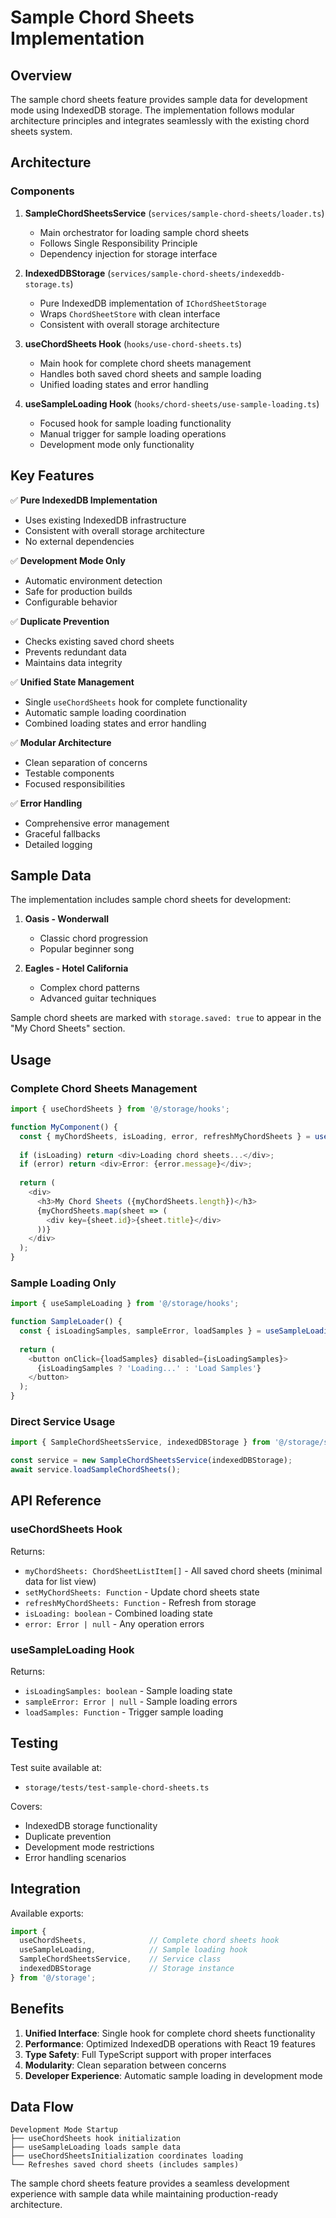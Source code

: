 # Sample Chord Sheets Implementation

## Overview

The sample chord sheets feature provides sample data for development mode using IndexedDB storage. The implementation follows modular architecture principles and integrates seamlessly with the existing chord sheets system.

## Architecture

### Components

1. **SampleChordSheetsService** (`services/sample-chord-sheets/loader.ts`)
   - Main orchestrator for loading sample chord sheets
   - Follows Single Responsibility Principle
   - Dependency injection for storage interface

2. **IndexedDBStorage** (`services/sample-chord-sheets/indexeddb-storage.ts`)
   - Pure IndexedDB implementation of `IChordSheetStorage`
   - Wraps `ChordSheetStore` with clean interface
   - Consistent with overall storage architecture

3. **useChordSheets Hook** (`hooks/use-chord-sheets.ts`)
   - Main hook for complete chord sheets management
   - Handles both saved chord sheets and sample loading
   - Unified loading states and error handling

4. **useSampleLoading Hook** (`hooks/chord-sheets/use-sample-loading.ts`)
   - Focused hook for sample loading functionality
   - Manual trigger for sample loading operations
   - Development mode only functionality

## Key Features

✅ **Pure IndexedDB Implementation**
- Uses existing IndexedDB infrastructure
- Consistent with overall storage architecture
- No external dependencies

✅ **Development Mode Only**
- Automatic environment detection
- Safe for production builds
- Configurable behavior

✅ **Duplicate Prevention**
- Checks existing saved chord sheets
- Prevents redundant data
- Maintains data integrity

✅ **Unified State Management**
- Single `useChordSheets` hook for complete functionality
- Automatic sample loading coordination
- Combined loading states and error handling

✅ **Modular Architecture**
- Clean separation of concerns
- Testable components
- Focused responsibilities

✅ **Error Handling**
- Comprehensive error management
- Graceful fallbacks
- Detailed logging

## Sample Data

The implementation includes sample chord sheets for development:

1. **Oasis - Wonderwall**
   - Classic chord progression
   - Popular beginner song

2. **Eagles - Hotel California**
   - Complex chord patterns
   - Advanced guitar techniques

Sample chord sheets are marked with `storage.saved: true` to appear in the "My Chord Sheets" section.

## Usage

### Complete Chord Sheets Management

```typescript
import { useChordSheets } from '@/storage/hooks';

function MyComponent() {
  const { myChordSheets, isLoading, error, refreshMyChordSheets } = useChordSheets();
  
  if (isLoading) return <div>Loading chord sheets...</div>;
  if (error) return <div>Error: {error.message}</div>;
  
  return (
    <div>
      <h3>My Chord Sheets ({myChordSheets.length})</h3>
      {myChordSheets.map(sheet => (
        <div key={sheet.id}>{sheet.title}</div>
      ))}
    </div>
  );
}
```

### Sample Loading Only

```typescript
import { useSampleLoading } from '@/storage/hooks';

function SampleLoader() {
  const { isLoadingSamples, sampleError, loadSamples } = useSampleLoading();
  
  return (
    <button onClick={loadSamples} disabled={isLoadingSamples}>
      {isLoadingSamples ? 'Loading...' : 'Load Samples'}
    </button>
  );
}
```

### Direct Service Usage

```typescript
import { SampleChordSheetsService, indexedDBStorage } from '@/storage/services/sample-chord-sheets';

const service = new SampleChordSheetsService(indexedDBStorage);
await service.loadSampleChordSheets();
```

## API Reference

### useChordSheets Hook

Returns:
- `myChordSheets: ChordSheetListItem[]` - All saved chord sheets (minimal data for list view)
- `setMyChordSheets: Function` - Update chord sheets state
- `refreshMyChordSheets: Function` - Refresh from storage
- `isLoading: boolean` - Combined loading state
- `error: Error | null` - Any operation errors

### useSampleLoading Hook

Returns:
- `isLoadingSamples: boolean` - Sample loading state
- `sampleError: Error | null` - Sample loading errors
- `loadSamples: Function` - Trigger sample loading

## Testing

Test suite available at:
- `storage/tests/test-sample-chord-sheets.ts`

Covers:
- IndexedDB storage functionality
- Duplicate prevention
- Development mode restrictions
- Error handling scenarios

## Integration

Available exports:

```typescript
import { 
  useChordSheets,              // Complete chord sheets hook
  useSampleLoading,            // Sample loading hook
  SampleChordSheetsService,    // Service class
  indexedDBStorage             // Storage instance
} from '@/storage';
```

## Benefits

1. **Unified Interface**: Single hook for complete chord sheets functionality
2. **Performance**: Optimized IndexedDB operations with React 19 features
3. **Type Safety**: Full TypeScript support with proper interfaces
4. **Modularity**: Clean separation between concerns
5. **Developer Experience**: Automatic sample loading in development mode

## Data Flow

```
Development Mode Startup
├── useChordSheets hook initialization
├── useSampleLoading loads sample data
├── useChordSheetsInitialization coordinates loading
└── Refreshes saved chord sheets (includes samples)
```

The sample chord sheets feature provides a seamless development experience with sample data while maintaining production-ready architecture.

